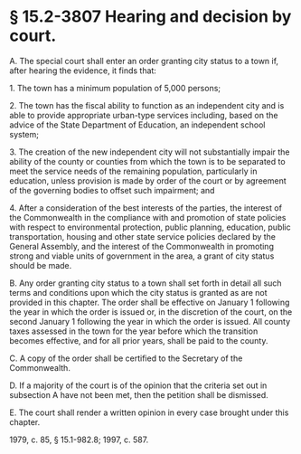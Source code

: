 # § 15.2-3807 Hearing and decision by court.

<p>A. The special court shall enter an order granting city status to a town if, after hearing the evidence, it finds that:</p><p>1. The town has a minimum population of 5,000 persons;</p><p>2. The town has the fiscal ability to function as an independent city and is able to provide appropriate urban-type services including, based on the advice of the State Department of Education, an independent school system;</p><p>3. The creation of the new independent city will not substantially impair the ability of the county or counties from which the town is to be separated to meet the service needs of the remaining population, particularly in education, unless provision is made by order of the court or by agreement of the governing bodies to offset such impairment; and</p><p>4. After a consideration of the best interests of the parties, the interest of the Commonwealth in the compliance with and promotion of state policies with respect to environmental protection, public planning, education, public transportation, housing and other state service policies declared by the General Assembly, and the interest of the Commonwealth in promoting strong and viable units of government in the area, a grant of city status should be made.</p><p>B. Any order granting city status to a town shall set forth in detail all such terms and conditions upon which the city status is granted as are not provided in this chapter. The order shall be effective on January 1 following the year in which the order is issued or, in the discretion of the court, on the second January 1 following the year in which the order is issued. All county taxes assessed in the town for the year before which the transition becomes effective, and for all prior years, shall be paid to the county.</p><p>C. A copy of the order shall be certified to the Secretary of the Commonwealth.</p><p>D. If a majority of the court is of the opinion that the criteria set out in subsection A have not been met, then the petition shall be dismissed.</p><p>E. The court shall render a written opinion in every case brought under this chapter.</p><p>1979, c. 85, § 15.1-982.8; 1997, c. 587.</p>